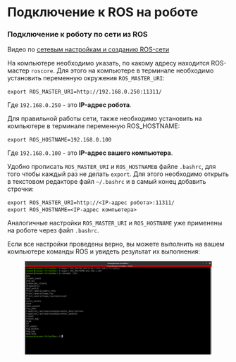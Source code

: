 # Подключение к ROS на роботе

### Подключение к роботу по сети из ROS

Видео по [сетевым настройкам и созданию ROS-сети](https://youtu.be/bmH17\_yXIvk?si=J8mVyT1OEjGQgOjx)

На компьютере необходимо указать, по какому адресу находится ROS-мастер `roscore`. Для этого на компьютере в терминале необходимо установить переменную окружения `ROS_MASTER_URI`:

```
export ROS_MASTER_URI=http://192.168.0.250:11311/
```

Где `192.168.0.250` - это **IP-адрес робота**.

Для правильной работы сети, также необходимо установить на компьютере в терминале переменную ROS\_HOSTNAME:

```
export ROS_HOSTNAME=192.168.0.100
```

Где `192.168.0.100` - это **IP-адрес вашего компьютера**.

Удобно прописать `ROS_MASTER_URI` и `ROS_HOSTNAME`в файле `.bashrc`, для того чтобы каждый раз не делать `export`. Для этого необходимо открыть в текстовом редакторе файл `~/.bashrc` и в самый конец добавить строчки:

```
export ROS_MASTER_URI=http://<IP-адрес робота>:11311/
export ROS_HOSTNAME=<IP-адрес компьютера>
```

Аналогичные настройки `ROS_MASTER_URI` и `ROS_HOSTNAME` уже применены на роботе через файл `.bashrc`.

Если все настройки проведены верно, вы можете выполнить на вашем компьютере команды ROS и увидеть результат их выполнения:

<figure><img src="../.gitbook/assets/exportROS.PNG" alt=""><figcaption></figcaption></figure>
